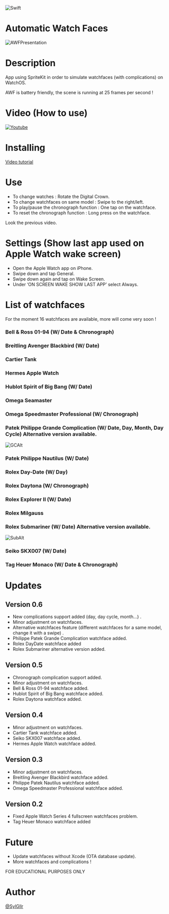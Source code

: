 ![Swift](https://img.shields.io/badge/language-Swift-orange.svg)

# Automatic Watch Faces
![AWFPresentation](https://i.ibb.co/Gctn5kC/AWF05.png)

# Description
App using SpriteKit in order to simulate watchfaces (with complications) on WatchOS.

AWF is battery friendly, the scene is running at 25 frames per second !

# Video (How to use)
[![Youtube](https://img.youtube.com/vi/v9rcqk-8Afc/0.jpg)](https://youtu.be/v9rcqk-8Afc)


# Installing
[Video tutorial](https://youtu.be/-TS4ypziaMU)

# Use
- To change watches : Rotate the Digital Crown.
- To change watchfaces on same model : Swipe to the right/left.
- To play/pause the chronograph function : One tap on the watchface.
- To reset the chronograph function : Long press on the watchface.

Look the previous video.

# Settings (Show last app used on Apple Watch wake screen)
- Open the Apple Watch app on iPhone.
- Swipe down and tap General.
- Swipe down again and tap on Wake Screen.
- Under ‘ON SCREEN WAKE SHOW LAST APP’ select Always.

# List of watchfaces
For the moment 16 watchfaces are available, more will come very soon !

### Bell & Ross 01-94 (W/ Date & Chronograph)

### Breitling Avenger Blackbird (W/ Date)

### Cartier Tank

### Hermes Apple Watch

### Hublot Spirit of Big Bang (W/ Date)

### Omega Seamaster
### Omega Speedmaster Professional (W/ Chronograph)

### Patek Philippe Grande Complication (W/ Date, Day, Month, Day Cycle) Alternative version available.
![GCAlt](https://i.ibb.co/zncxN8H/alter2.png)
### Patek Philippe Nautilus (W/ Date)

### Rolex Day-Date (W/ Day)
### Rolex Daytona (W/ Chronograph)
### Rolex Explorer II (W/ Date)
### Rolex Milgauss
### Rolex Submariner (W/ Date) Alternative version available.
![SubAlt](https://i.ibb.co/mHL77vR/Alternate1.png)

### Seiko SKX007 (W/ Date)

### Tag Heuer Monaco (W/ Date & Chronograph)

# Updates

## Version 0.6
- New complications support added (day, day cycle, month...) .
- Minor adjustment on watchfaces.
- Alternative watchfaces feature (different watchfaces for a same model, change it with a swipe) .
- Philippe Patek Grande Complication watchface added.
- Rolex DayDate watchface added
- Rolex Submariner alternative version added.

## Version 0.5
- Chronograph complication support added.
- Minor adjustment on watchfaces.
- Bell & Ross 01-94 watchface added.
- Hublot Spirit of Big Bang watchface added.
- Rolex Daytona watchface added.

## Version 0.4
- Minor adjustment on watchfaces.
- Cartier Tank watchface added.
- Seiko SKX007 watchface added.
- Hermes Apple Watch watchface added.

## Version 0.3
- Minor adjustment on watchfaces.
- Breitling Avenger Blackbird watchface added.
- Philippe Patek Nautilus watchface added.
- Omega Speedmaster Professional watchface added.

## Version 0.2
- Fixed Apple Watch Series 4 fullscreen watchfaces problem.
- Tag Heuer Monaco watchface added

# Future
- Update watchfaces without Xcode (OTA database update).
- More watchfaces and complications !

FOR EDUCATIONAL PURPOSES ONLY

# Author
[@SylGllr](https://twitter.com/SylGllr)
